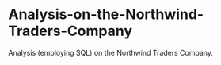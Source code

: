 # Analysis-on-the-Northwind-Traders-Company
Analysis (employing SQL) on the Northwind Traders Company.
